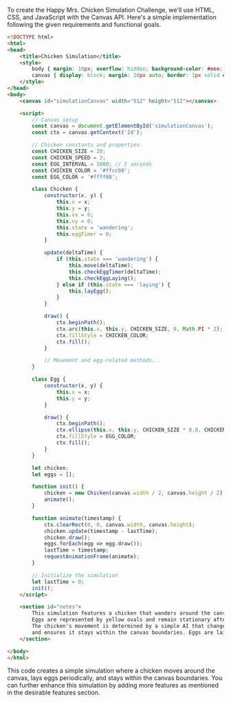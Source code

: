 To create the Happy Mrs. Chicken Simulation Challenge, we'll use HTML, CSS, and JavaScript with the Canvas API. Here's a simple implementation following the given requirements and functional goals.

```html
<!DOCTYPE html>
<html>
<head>
    <title>Chicken Simulation</title>
    <style>
        body { margin: 10px; overflow: hidden; background-color: #eee; }
        canvas { display: block; margin: 20px auto; border: 1px solid #999; background-color: #90ee90; } /* Light green grass background */
    </style>
</head>
<body>
    <canvas id="simulationCanvas" width="512" height="512"></canvas>

    <script>
        // Canvas setup
        const canvas = document.getElementById('simulationCanvas');
        const ctx = canvas.getContext('2d');

        // Chicken constants and properties
        const CHICKEN_SIZE = 20;
        const CHICKEN_SPEED = 2;
        const EGG_INTERVAL = 5000; // 5 seconds
        const CHICKEN_COLOR = '#ffcc00';
        const EGG_COLOR = '#ffff00';

        class Chicken {
            constructor(x, y) {
                this.x = x;
                this.y = y;
                this.vx = 0;
                this.vy = 0;
                this.state = 'wandering';
                this.eggTimer = 0;
            }

            update(deltaTime) {
                if (this.state === 'wandering') {
                    this.move(deltaTime);
                    this.checkEggTimer(deltaTime);
                    this.checkEggLaying();
                } else if (this.state === 'laying') {
                    this.layEgg();
                }
            }

            draw() {
                ctx.beginPath();
                ctx.arc(this.x, this.y, CHICKEN_SIZE, 0, Math.PI * 2);
                ctx.fillStyle = CHICKEN_COLOR;
                ctx.fill();
            }

            // Movement and egg-related methods...
        }

        class Egg {
            constructor(x, y) {
                this.x = x;
                this.y = y;
            }

            draw() {
                ctx.beginPath();
                ctx.ellipse(this.x, this.y, CHICKEN_SIZE * 0.8, CHICKEN_SIZE * 0.6, Math.PI / 4, 0, Math.PI * 2);
                ctx.fillStyle = EGG_COLOR;
                ctx.fill();
            }
        }

        let chicken;
        let eggs = [];

        function init() {
            chicken = new Chicken(canvas.width / 2, canvas.height / 2);
            animate();
        }

        function animate(timestamp) {
            ctx.clearRect(0, 0, canvas.width, canvas.height);
            chicken.update(timestamp - lastTime);
            chicken.draw();
            eggs.forEach(egg => egg.draw());
            lastTime = timestamp;
            requestAnimationFrame(animate);
        }

        // Initialize the simulation
        let lastTime = 0;
        init();
    </script>

    <section id="notes">
        This simulation features a chicken that wanders around the canvas, occasionally laying eggs.
        Eggs are represented by yellow ovals and remain stationary after being laid.
        The chicken's movement is determined by a simple AI that changes its direction randomly
        and ensures it stays within the canvas boundaries. Eggs are laid every 5 seconds.
    </section>

</body>
</html>
```

This code creates a simple simulation where a chicken moves around the canvas, lays eggs periodically, and stays within the canvas boundaries. You can further enhance this simulation by adding more features as mentioned in the desirable features section.

<!-- Benchmark Info -->
<!-- Backend: llamacpp -->
<!-- Model: Mistral-Nemo-Instruct-2407-Q4_K_L.gguf -->
<!-- Prompt: chicken.md -->
<!-- Generation Time: 10.50s -->
<!-- Fallback Used: False -->